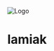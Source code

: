 ![Logo](https://cdn.discordapp.com/attachments/1296781118745612389/1297192528704966758/IAk_logo_1.png?ex=6715082f&is=6713b6af&hm=d6b387cb9738d4b2ee74ea827d27ae68bb4626983e67514545167c2610718f5b&) 
# Iamiak

